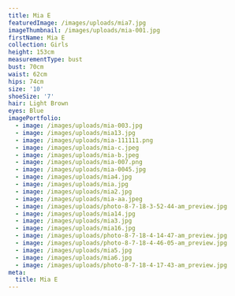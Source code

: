 ```yaml
---
title: Mia E
featuredImage: /images/uploads/mia7.jpg
imageThumbnail: /images/uploads/mia-001.jpg
firstName: Mia E
collection: Girls
height: 153cm
measurementType: bust
bust: 70cm
waist: 62cm
hips: 74cm
size: '10'
shoeSize: '7'
hair: Light Brown
eyes: Blue
imagePortfolio:
  - image: /images/uploads/mia-003.jpg
  - image: /images/uploads/mia13.jpg
  - image: /images/uploads/mia-111111.png
  - image: /images/uploads/mia-c.jpeg
  - image: /images/uploads/mia-b.jpeg
  - image: /images/uploads/mia-007.png
  - image: /images/uploads/mia-0045.jpg
  - image: /images/uploads/mia4.jpg
  - image: /images/uploads/mia.jpg
  - image: /images/uploads/mia2.jpg
  - image: /images/uploads/mia-aa.jpeg
  - image: /images/uploads/photo-8-7-18-3-52-44-am_preview.jpg
  - image: /images/uploads/mia14.jpg
  - image: /images/uploads/mia3.jpg
  - image: /images/uploads/mia16.jpg
  - image: /images/uploads/photo-8-7-18-4-14-47-am_preview.jpg
  - image: /images/uploads/photo-8-7-18-4-46-05-am_preview.jpg
  - image: /images/uploads/mia5.jpg
  - image: /images/uploads/mia6.jpg
  - image: /images/uploads/photo-8-7-18-4-17-43-am_preview.jpg
meta:
  title: Mia E
---
```


